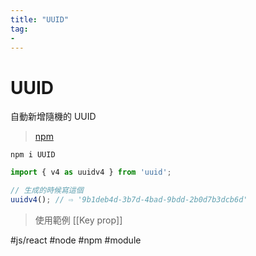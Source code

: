 ```yaml
---
title: "UUID"
tag: 
- 
---
```

# UUID
自動新增隨機的 UUID
>[npm](https://www.npmjs.com/package/uuid)

```shell
npm i UUID
```

```js
import { v4 as uuidv4 } from 'uuid';
```
```js
// 生成的時候寫這個
uuidv4(); // ⇨ '9b1deb4d-3b7d-4bad-9bdd-2b0d7b3dcb6d' 
```

>使用範例 [[Key prop]]

#js/react  #node #npm #module 
